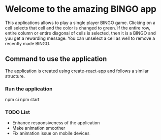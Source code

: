 # Welcome to the amazing BINGO app

This applications allows to play a single player BINGO game. Clicking on a cell selects that cell and the color is changed to green. If the entire row, entire column or entire diagonal of cells is selected, then it is a BINGO and yuu get a rewarding message. You can unselect a cell as well to remove a recently made BINGO.

## Command to use the application

The application is created using create-react-app and follows a similar structure.

### Run the application

npm ci
npm start

### TODO List

 - Enhance responsiveness of the application 
 - Make animation smoother
 - Fix animation issue on mobile devices
